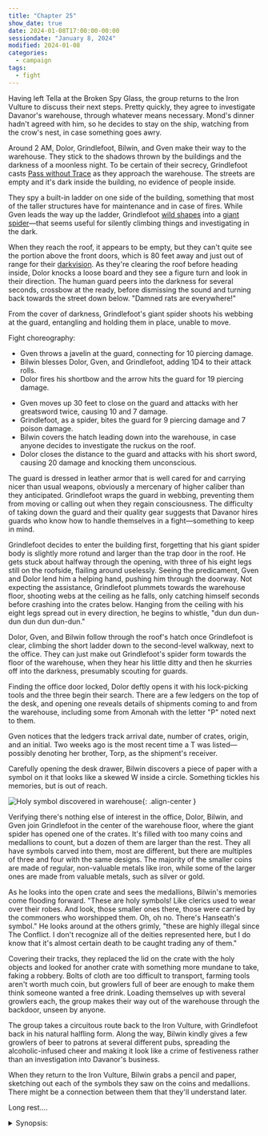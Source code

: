```yaml
---
title: "Chapter 25"
show_date: true
date: 2024-01-08T17:00:00-00:00
sessiondate: "January 8, 2024"
modified: 2024-01-08
categories:
  - campaign
tags:
  - fight
---
```


Having left Tella at the Broken Spy Glass, the group returns to the Iron Vulture to discuss
their next steps. Pretty quickly, they agree to investigate Davanor's warehouse, through
whatever means necessary. Mond's dinner hadn't agreed with him, so he decides to stay on the
ship, watching from the crow's nest, in case something goes awry.

Around 2 AM, Dolor, Grindlefoot, Bilwin, and Gven make their way to the warehouse. They stick
to the shadows thrown by the buildings and the darkness of a moonless night. To be certain of
their secrecy, Grindlefoot casts [Pass without Trace](https://www.dndbeyond.com/spells/pass-without-trace)
as they approach the warehouse. The streets are empty and it's dark inside the building, no
evidence of people inside.

They spy a built-in ladder on one side of the building, something that most of the taller
structures have for maintenance and in case of fires. While Gven leads the way up the ladder,
Grindlefoot [wild shapes](https://www.dndbeyond.com/posts/635-druid-101-wild-shape-guide) into
a [giant spider](https://www.dndbeyond.com/monsters/16895-giant-spider)—that seems useful
for silently climbing things and investigating in the dark.

When they reach the roof, it appears to be empty, but they can't quite see the portion above
the front doors, which is 80 feet away and just out of range for their
[darkvision](https://roleplayersrespite.com/darkvision-5e). As they're clearing the roof before
heading inside, Dolor knocks a loose board and they see a figure turn and look in their direction.
The human guard peers into the darkness for several seconds, crossbow at the ready, before
dismissing the sound and turning back towards the street down below. "Damned rats are everywhere!"

From the cover of darkness, Grindlefoot's giant spider shoots his webbing at the guard,
entangling and holding them in place, unable to move.

Fight choreography:

<!-- Round 1 -->
* Gven throws a javelin at the guard, connecting for 10 piercing damage.
* Bilwin blesses Dolor, Gven, and Grindlefoot, adding 1D4 to their attack rolls.
* Dolor fires his shortbow and the arrow hits the guard for 19 piercing damage.

<!-- Round 2 -->
* Gven moves up 30 feet to close on the guard and attacks with her greatsword twice, causing
  10 and 7 damage.
* Grindlefoot, as a spider, bites the guard for 9 piercing damage and 7 poison damage.
* Bilwin covers the hatch leading down into the warehouse, in case anyone decides to investigate
  the ruckus on the roof.
* Dolor closes the distance to the guard and attacks with his short sword, causing 20 damage
  and knocking them unconscious.

The guard is dressed in leather armor that is well cared for and carrying nicer than usual weapons,
obviously a mercenary of higher caliber than they anticipated. Grindlefoot wraps the guard in
webbing, preventing them from moving or calling out when they regain consciousness. The difficulty
of taking down the guard and their quality gear suggests that Davanor hires guards who know how
to handle themselves in a fight—something to keep in mind.

Grindlefoot decides to enter the building first, forgetting that his giant spider body is
slightly more rotund and larger than the trap door in the roof. He gets stuck about halfway
through the opening, with three of his eight legs still on the roofside, flailing around
uselessly. Seeing the predicament, Gven and Dolor lend him a helping hand, pushing him through
the doorway. Not expecting the assistance, Grindlefoot plummets towards the warehouse floor,
shooting webs at the ceiling as he falls, only catching himself seconds before crashing into
the crates below. Hanging from the ceiling with his eight legs spread out in every direction,
he begins to whistle, "dun dun dun-dun dun dun dun-dun."

Dolor, Gven, and Bilwin follow through the roof's hatch once Grindlefoot is clear, climbing
the short ladder down to the second-level walkway, next to the office. They can just make out
Grindlefoot's spider form towards the floor of the warehouse, when they hear his little ditty
and then he skurries off into the darkness, presumably scouting for guards.

Finding the office door locked, Dolor deftly opens it with his lock-picking tools and the three
begin their search. There are a few ledgers on the top of the desk, and opening one reveals
details of shipments coming to and from the warehouse, including some from Amonah with the letter
"P" noted next to them. 

Gven notices that the ledgers track arrival date, number of crates, origin, and an initial.
Two weeks ago is the most recent time a T was listed—possibly denoting her brother, Torp, as
the shipment's receiver.

Carefully opening the desk drawer, Bilwin discovers a piece of paper with a symbol on it that
looks like a skewed W inside a circle. Something tickles his memories, but is out of reach.

![Holy symbol discovered in warehouse](/dnd/assets/images/ch25-holy-symbol.png){: .align-center }

Verifying there's nothing else of interest in the office, Dolor, Bilwin, and Gven join
Grindlefoot in the center of the warehouse floor, where the giant spider has opened one of
the crates. It's filled with too many coins and medallions to count, but a dozen of them
are larger than the rest. They all have symbols carved into them, most are different, but
there are multiples of three and four with the same designs. The majority of the smaller coins
are made of regular, non-valuable metals like iron, while some of the larger ones are made
from valuable metals, such as silver or gold.

As he looks into the open crate and sees the medallions, Bilwin's memories come flooding
forward. "These are holy symbols! Like clerics used to wear over their robes. And look, those
smaller ones there, those were carried by the commoners who worshipped them. Oh, oh no. There's
Hanseath's symbol." He looks around at the others grimly, "these are highly illegal since The
Conflict. I don't recognize all of the deities represented here, but I do know that it's almost
certain death to be caught trading any of them."

Covering their tracks, they replaced the lid on the crate with the holy objects and looked
for another crate with something more mundane to take, faking a robbery. Bolts of cloth are
too difficult to transport, farming tools aren't worth much coin, but growlers full of beer
are enough to make them think someone wanted a free drink. Loading themselves up with several
growlers each, the group makes their way out of the warehouse through the backdoor, unseen
by anyone.

The group takes a circuitous route back to the Iron Vulture, with Grindlefoot back in his
natural halfling form. Along the way, Bilwin kindly gives a few growlers of beer to patrons
at several different pubs, spreading the alcoholic-infused cheer and making it look like a
crime of festiveness rather than an investigation into Davanor's business.

When they return to the Iron Vulture, Bilwin grabs a pencil and paper, sketching out each
of the symbols they saw on the coins and medallions. There might be a connection between
them that they'll understand later.

Long rest....

<details><summary>Synopsis:</summary>

Leaving Mond on the Iron Vulture, suffering from something afflicting his guts,
the adventurers go to the warehouse at 2 AM. Seeing no lights inside, they climb a makeshift
ladder to the roof. Grindlefoot wild shapes into a giant spider, easily climbing the building
walls. The group surprises a human guard, subdues them with spider's webbing, and knocks
them unconscious.<br><br>

Descending into the warehouse through the trapdoor, Grindlefoot's giant spider gets stuck and
Gven and Dolor help push him through. Casting webbing as he falls, Grindlefoot catches himself
only a few feet from the floor and certain injury. They find the warehouse empty of people and
begin their investigation in the office.<br><br>

In the office, they discover detailed ledgers of the shipments coming to and from the warehouse,
including some from Amonah with the letter "P" noted next to them. Gven notices that the ledgers
track arrival date, number of crates, origin, and an initial. The most recent time a T is listed
is 2 weeks ago—T for her brother, Torp. Looking in the desk drawer, Dolor notices a piece
of paper with a symbol on it that looks like a skewed W inside a circle.<br><br>

<img src="/dnd/assets/images/ch25-holy-symbol.png" alt="Holy symbol discovered in warehouse">

<br><br>
<!--

/\   \     /
  |  |    /
  | /    /
  |/____/

-->

In the center of the warehouse, Grindlefoot has discovered a half-opened crate with several
different sized coins and medallions. Bilwin realizes that they're holy symbols—and are highly
illegal since the Conflict. They leave the warehouse, undiscovered and with the unconscious
guard wrapped up in a spider's web. Return to the Iron Vulture for a long rest.<br><br>

</details>




<!-- em dash: — | kebyoard shortcut = Option + Shift + Dash (-) -->
<!-- https://oatcookies.neocities.org/dndmoney to convert copper, silver, gold, and more into CP -->
